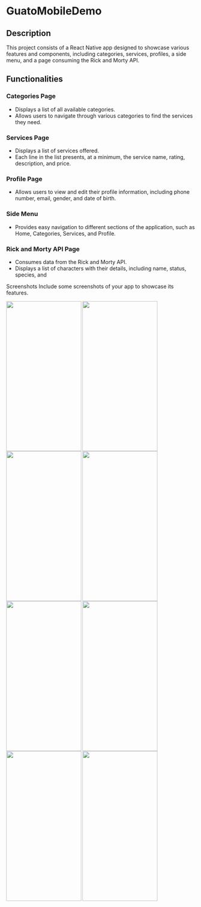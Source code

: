 # GuatoMobileDemo

## Description

This project consists of a React Native app designed to showcase various features and components, including categories, services, profiles, a side menu, and a page consuming the Rick and Morty API.

## Functionalities

### Categories Page

- Displays a list of all available categories.
- Allows users to navigate through various categories to find the services they need.

### Services Page

- Displays a list of services offered.
- Each line in the list presents, at a minimum, the service name, rating, description, and price.

### Profile Page

- Allows users to view and edit their profile information, including phone number, email, gender, and date of birth.

### Side Menu

- Provides easy navigation to different sections of the application, such as Home, Categories, Services, and Profile.

### Rick and Morty API Page

- Consumes data from the Rick and Morty API.
- Displays a list of characters with their details, including name, status, species, and 

Screenshots
Include some screenshots of your app to showcase its features.

<img align="left" width="200" height="400" src="https://images-pinheiro.s3.us-east-2.amazonaws.com/Captura+de+ecr%C3%A3+2024-07-10+082508.png">
<img align="left" width="200" height="400" src="https://images-pinheiro.s3.us-east-2.amazonaws.com/Captura+de+ecr%C3%A3+2024-07-10+082609.png">
<img align="left" width="200" height="400" src="https://images-pinheiro.s3.us-east-2.amazonaws.com/Captura+de+ecr%C3%A3+2024-07-11+143709.png">
<img align="left" width="200" height="400" src="https://images-pinheiro.s3.us-east-2.amazonaws.com/Captura+de+ecr%C3%A3+2024-07-11+143734.png">
<img align="left" width="200" height="400" src="https://images-pinheiro.s3.us-east-2.amazonaws.com/Captura+de+ecr%C3%A3+2024-07-11+143757.png">
<img align="left" width="200" height="400" src="https://images-pinheiro.s3.us-east-2.amazonaws.com/Captura+de+ecr%C3%A3+2024-07-11+230221.png">
<img align="left" width="200" height="400" src="https://images-pinheiro.s3.us-east-2.amazonaws.com/Captura+de+ecr%C3%A3+2024-07-11+230155.png">
<img align="left" width="200" height="400" src="https://images-pinheiro.s3.us-east-2.amazonaws.com/Captura+de+ecr%C3%A3+2024-07-11+233809.png">
